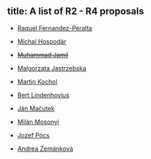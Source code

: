 title: A list of R2 - R4 proposals
---

* [Raquel Fernandez-Peralta](RI_fernandez)

* [Michal Hospodár](RI_hospodar)

* <del>[Muhammad Jamil](RI_jamil)</del>

* [Malgorzata Jastrzebska](RI_jastrzebska)

* [Martin Kochol](RI_kochol)

* [Bert Lindenhovius](RI_lindenhovius)

* [Ján Mačutek](RI_macutek)

* [Milán Mosonyi](RI_mosonyi)

* [Jozef Pócs](RI_pocs)

* [Andrea Zemánková](RI_zemankova)